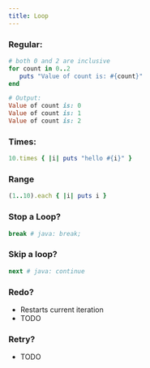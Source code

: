 ```yaml
---
title: Loop
---
```



### Regular:
```ruby
# both 0 and 2 are inclusive
for count in 0..2
   puts "Value of count is: #{count}"
end

# Output:
Value of count is: 0
Value of count is: 1
Value of count is: 2
```

### Times:
```ruby
10.times { |i| puts "hello #{i}" }
```

### Range
```ruby
(1..10).each { |i| puts i }
```

### Stop a Loop?
```ruby
break # java: break;
```

### Skip a loop?
```ruby
next # java: continue
```

### Redo?
- Restarts current iteration
- TODO

### Retry?
- TODO